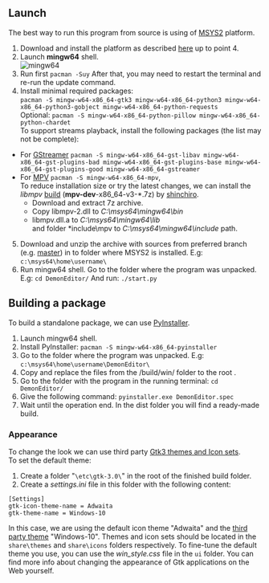 ## Launch
The best way to run this program from source is using of [MSYS2](https://www.msys2.org/) platform. 
1. Download and install the platform as described [here](https://www.msys2.org/) up to point 4. 
2. Launch **mingw64** shell.  
![mingw64](https://user-images.githubusercontent.com/7511379/161400639-898ceb10-7de8-4557-bde1-25fe32bdfb03.png)
3. Run first `pacman -Suy` After that, you may need to restart the terminal and re-run the update command. 
4. Install minimal required packages:  
   `pacman -S mingw-w64-x86_64-gtk3 mingw-w64-x86_64-python3 mingw-w64-x86_64-python3-gobject mingw-w64-x86_64-python-requests`  
Optional: `pacman -S mingw-w64-x86_64-python-pillow mingw-w64-x86_64-python-chardet`  
To support streams playback, install the following packages (the list may not be complete):   
* For  [GStreamer](https://gstreamer.freedesktop.org/)  `pacman -S mingw-w64-x86_64-gst-libav mingw-w64-x86_64-gst-plugins-bad mingw-w64-x86_64-gst-plugins-base mingw-w64-x86_64-gst-plugins-good mingw-w64-x86_64-gstreamer`  
* For [MPV](https://mpv.io/) `pacman -S mingw-w64-x86_64-mpv`,  
 To reduce installation size or try the latest changes, we can install the *libmpv* [build](https://github.com/shinchiro/mpv-winbuild-cmake/releases) (**mpv-dev**-x86_64-v3-*.7z) by [shinchiro](https://github.com/shinchiro).  
    * Download and extract 7z archive.    
    * Copy libmpv-2.dll to *C:\msys64\mingw64\bin*    
    * libmpv.dll.a to *C:\msys64\mingw64\lib*    
      and folder *include\mpv to *C:\msys64\mingw64\include* path.
   
5. Download and unzip the archive with sources from preferred branch (e.g. [master](https://github.com/DYefremov/DemonEditor/archive/refs/heads/master.zip)) in to folder where MSYS2 is installed. E.g: `c:\msys64\home\username\`
6. Run mingw64 shell. Go to the folder where the program was unpacked. E.g: `cd DemonEditor/`
And run: `./start.py`

## Building a package
To build a standalone package, we can use [PyInstaller](https://pyinstaller.readthedocs.io/en/stable/). 
1. Launch mingw64 shell.
2. Install PyInstaller:  `pacman -S mingw-w64-x86_64-pyinstaller`
3. Go to the folder where the program was unpacked. E.g: `c:\msys64\home\username\DemonEditor\`
4. Сopy and replace the files from the /build/win/ folder to the root .
5. Go to the folder with the program in the running terminal:  `cd DemonEditor/`
6. Give the following command: `pyinstaller.exe DemonEditor.spec`
7. Wait until the operation end. In the dist folder you will find a ready-made build.

### Appearance
To change the look we can use third party [Gtk3 themes and Icon sets](https://www.gnome-look.org).   
To set the default theme:
1. Сreate a folder "`\etc\gtk-3.0\`" in the root of the finished build folder.
2. Create a _settings.ini_ file in this folder with the following content: 
  ```
  [Settings]
  gtk-icon-theme-name = Adwaita
  gtk-theme-name = Windows-10
  ```
In this case, we are using the default icon theme "Adwaita" and the [third party theme](https://github.com/B00merang-Project/Windows-10) "Windows-10".
Themes and icon sets should be located in the `share\themes` and `share\icons` folders respectively. 
To fine-tune the default theme you use, you can use the _win_style.css_ file in the `ui` folder. 
You can find more info about changing the appearance of Gtk applications on the Web yourself. 
